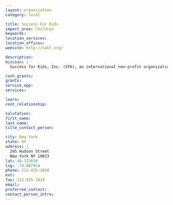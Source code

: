 ```yaml
---
layout: organization
category: local

title: Success For Kids
impact_area: Children
keywords: 
location_services: 
location_offices: 
website: http://s4kf.org/

description: 
mission: |
  Success for Kids, Inc. (SFK), an international non-profit organization, is dedicated to empowering at-risk children and adolescents to become resilient, productive citizens by delivering innovative research-based programs that enhance four personal strengths (interpersonal skills, emotional intelligence, problem solving skills and self-sufficiency) and give students a greater sense of purpose in their lives. With a dedicated staff of more than 100, SFK is the largest international social emotional learning organization in the world. Since its inception in 2001, SFK has provided more than $25 million in programmatic support impacting more than 60,000 children and adolescents. SFK is a 501(c) (3), tax-exempt organization.

cash_grants: 
grants: 
service_opp: 
services: 

learn: 
cont_relationship: 

salutation: 
first_name: 
last_name: 
title_contact_person: 

city: New York
state: NY
address: |
  205 Hudson Street  
  New York NY 10013
lat: 40.723618
lng: -74.007954
phone: 212-925-1848
ext: 
fax: 212-925-1819
email: 
preferred_contact: 
contact_person_intro: 
---
```

